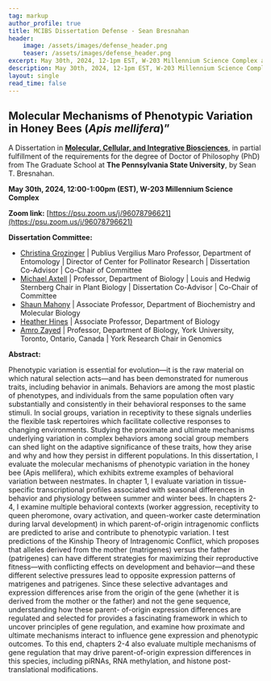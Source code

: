 ```yaml
---
tag: markup
author_profile: true
title: MCIBS Dissertation Defense - Sean Bresnahan
header:
    image: /assets/images/defense_header.png
    teaser: /assets/images/defense_header.png
excerpt: May 30th, 2024, 12-1pm EST, W-203 Millennium Science Complex and virtual by Zoom
description: May 30th, 2024, 12-1pm EST, W-203 Millennium Science Complex and virtual by Zoom
layout: single
read_time: false
---
```


## Molecular Mechanisms of Phenotypic Variation in Honey Bees (*Apis mellifera*)”

A Dissertation in [**Molecular, Cellular, and Integrative Biosciences**](https://www.huck.psu.edu/graduate-programs/molecular-cellular-and-integrative-biosciences), in partial fulfillment of the requirements for the degree of Doctor of Philosophy (PhD) from The Graduate School at **The Pennsylvania State University**, by Sean T. Bresnahan.

**May 30th, 2024, 12:00-1:00pm (EST), W-203 Millennium Science Complex**

**Zoom link:** [https://psu.zoom.us/j/96078796621](https://psu.zoom.us/j/96078796621)

**Dissertation Committee:**

- [Christina Grozinger](https://www.grozingerlab.com/) | Publius Vergilius Maro Professor, Department of Entomology | Director of Center for Pollinator Research | Dissertation Co-Advisor | Co-Chair of Committee
- [Michael Axtell](https://sites.psu.edu/axtell/) | Professor, Department of Biology | Louis and Hedwig Sternberg Chair in Plant Biology | Dissertation Co-Advisor | Co-Chair of Committee
- [Shaun Mahony](https://mahonylab.org/) | Associate Professor, Department of Biochemistry and Molecular Biology
- [Heather Hines](https://hineslab.org/) | Associate Professor, Department of Biology
- [Amro Zayed](http://zayedlab.apps01.yorku.ca/wordpress/) | Professor, Department of Biology, York University, Toronto, Ontario, Canada | York Research Chair in Genomics

**Abstract:**

Phenotypic variation is essential for evolution—it is the raw material on which natural selection acts—and has been demonstrated for numerous traits, including behavior in animals. Behaviors are among the most plastic of phenotypes, and individuals from the same population often vary substantially and consistently in their behavioral responses to the same stimuli. In social groups, variation in receptivity to these signals underlies the flexible task repertoires which facilitate collective responses to changing environments. Studying the proximate and ultimate mechanisms underlying variation in complex behaviors among social group members can shed light on the adaptive significance of these traits, how they arise and why and how they persist in different populations. In this dissertation, I evaluate the molecular mechanisms of phenotypic variation in the honey bee (Apis mellifera), which exhibits extreme examples of behavioral variation between nestmates. In chapter 1, I evaluate variation in tissue-specific transcriptional profiles associated with seasonal differences in behavior and physiology between summer and winter bees. In chapters 2-4, I examine multiple behavioral contexts (worker aggression, receptivity to queen pheromone, ovary activation, and queen-worker caste determination during larval development) in which parent-of-origin intragenomic conflicts are predicted to arise and contribute to phenotypic variation. I test predictions of the Kinship Theory of Intragenomic Conflict, which proposes that alleles derived from the mother (matrigenes) versus the father (patrigenes) can have different strategies for maximizing their reproductive fitness—with conflicting effects on development and behavior—and these different selective pressures lead to opposite expression patterns of matrigenes and patrigenes. Since these selective advantages and expression differences arise from the origin of the gene (whether it is derived from the mother or the father) and not the gene sequence, understanding how these parent- of-origin expression differences are regulated and selected for provides a fascinating framework in which to uncover principles of gene regulation, and examine how proximate and ultimate mechanisms interact to influence gene expression and phenotypic outcomes. To this end, chapters 2-4 also evaluate multiple mechanisms of gene regulation that may drive parent-of-origin expression differences in this species, including piRNAs, RNA methylation, and histone post-translational modifications.